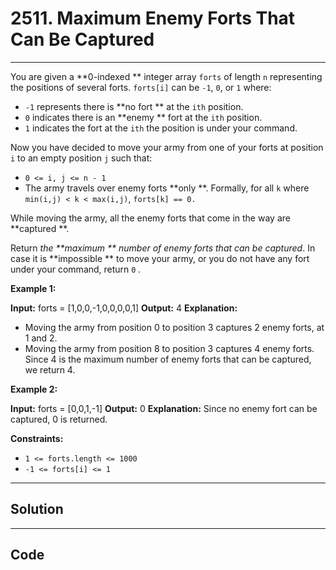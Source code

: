 # 2511. Maximum Enemy Forts That Can Be Captured

---

You are given a **0-indexed ** integer array `forts` of length `n` representing the positions of several forts. `forts[i]` can be `-1`, `0`, or `1` where:

  * `-1` represents there is **no fort ** at the `ith` position.
  * `0` indicates there is an **enemy ** fort at the `ith` position.
  * `1` indicates the fort at the `ith` the position is under your command.



Now you have decided to move your army from one of your forts at position `i` to an empty position `j` such that:

  * `0 <= i, j <= n - 1`
  * The army travels over enemy forts **only **. Formally, for all `k` where `min(i,j) < k < max(i,j)`, `forts[k] == 0.`



While moving the army, all the enemy forts that come in the way are **captured **.

Return _the **maximum ** number of enemy forts that can be captured_. In case it is **impossible ** to move your army, or you do not have any fort under your command, return `0` _._

 

**Example 1:**


**Input:** forts = [1,0,0,-1,0,0,0,0,1]
**Output:** 4
**Explanation:**
- Moving the army from position 0 to position 3 captures 2 enemy forts, at 1 and 2.
- Moving the army from position 8 to position 3 captures 4 enemy forts.
Since 4 is the maximum number of enemy forts that can be captured, we return 4.


**Example 2:**


**Input:** forts = [0,0,1,-1]
**Output:** 0
**Explanation:** Since no enemy fort can be captured, 0 is returned.


 

**Constraints:**

  * `1 <= forts.length <= 1000`
  * `-1 <= forts[i] <= 1`

---

## Solution



---

## Code
```python


```